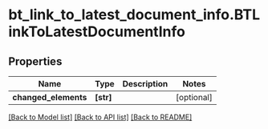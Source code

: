 # bt_link_to_latest_document_info.BTLinkToLatestDocumentInfo

## Properties
Name | Type | Description | Notes
------------ | ------------- | ------------- | -------------
**changed_elements** | **[str]** |  | [optional] 

[[Back to Model list]](../README.md#documentation-for-models) [[Back to API list]](../README.md#documentation-for-api-endpoints) [[Back to README]](../README.md)


